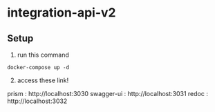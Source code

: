 # integration-api-v2

## Setup
1. run this command
```
docker-compose up -d
```

2. access these link!

prism : http://localhost:3030
swagger-ui : http://localhost:3031
redoc : http://localhost:3032

